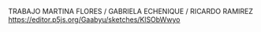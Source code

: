 TRABAJO MARTINA FLORES / GABRIELA ECHENIQUE / RICARDO RAMIREZ
https://editor.p5js.org/Gaabyu/sketches/KlSObWwyo
